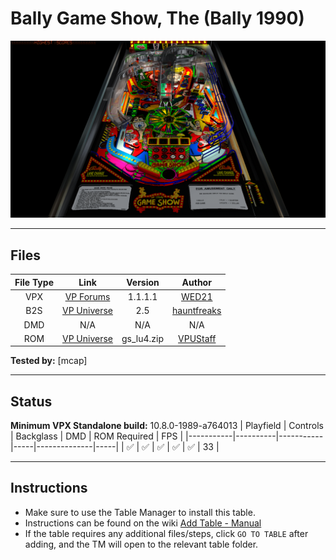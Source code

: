 # Bally Game Show, The (Bally 1990)

![Table Preview](../../images/vpx-bally-game-show-preview.png)

---

## Files
| File Type | Link | Version | Author |
|:---------:|:----:|:-------:|:------:|
| VPX | [VP Forums](https://www.vpforums.org/index.php?app=downloads&showfile=17768) | 1.1.1.1 | [WED21](https://www.vpforums.org/index.php?s=3de704e3c35f0e5ebfa93740284ec896&showuser=89286) |
| B2S | [VP Universe](https://vpuniverse.com/files/file/10916-the-bally-game-show-bally-1990-b2s-full-dmd/) | 2.5 | [hauntfreaks](https://vpuniverse.com/profile/5216-hauntfreaks/) |
| DMD | N/A | N/A | N/A |
| ROM | [VP Universe](https://vpuniverse.com/files/file/574-game-show-lu-4-europe/) | gs_lu4.zip | [VPUStaff](https://vpuniverse.com/profile/50-vpustaff/) |

**Tested by:** [mcap]

---

## Status 
**Minimum VPX Standalone build:** 10.8.0-1989-a764013
| Playfield | Controls | Backglass | DMD | ROM Required | FPS | 
|-----------|----------|-----------|-----|--------------|-----|
| :white_check_mark: | :white_check_mark: | :white_check_mark: | :white_check_mark: | :white_check_mark: | 33 |

---

## Instructions

- Make sure to use the Table Manager to install this table.
- Instructions can be found on the wiki [Add Table - Manual](https://github.com/LegendsUnchained/vpx-standalone-alp4k/wiki/%5B04%5D-%F0%9F%A7%A1-TM-%E2%80%90-Other-Features#add-table---manual)
- If the table requires any additional files/steps, click `GO TO TABLE` after adding, and the TM will open to the relevant table folder.

